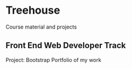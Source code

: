 # Treehouse
Course material and projects

## Front End Web Developer Track

Project: Bootstrap Portfolio of my work

